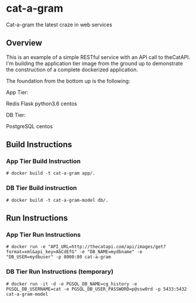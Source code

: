 # cat-a-gram
Cat-a-gram the latest craze in web services

## Overview

This is an example of a simple RESTful service with an API call to theCatAPI.  I'm building the application tier image from the ground up to demonstrate the construction of a complete dockerized application.

The foundation from the bottom up is the following:

App Tier:

Redis
Flask
python3.6
centos

DB Tier:

PostgreSQL
centos

## Build Instructions

### App Tier Build Instruction

```
# docker build -t cat-a-gram app/.
``` 

### DB Tier Build instruction

```
# docker build -t cat-a-gram-model db/.
```

## Run Instructions

### App Tier Run Instructions
```
# docker run -e "API_URL=http://thecatapi.com/api/images/get?format=xml&api_key=AbCdEfG" -e "DB_NAME=mydbname" -e "DB_USER=mydbuser" -p 8000:80 cat-a-gram
```

### DB Tier Run Instructions (temporary)
```
# docker run -it -d -e PGSQL_DB_NAME=cg_history -e PGSQL_DB_USERNAME=cat -e PGSQL_DB_USER_PASSWORD=p@ssw0rd -p 5433:5432 cat-a-gram-model
```
